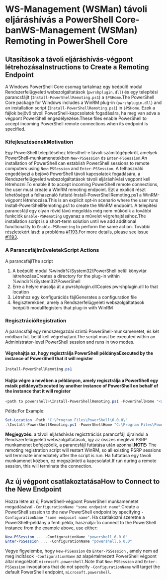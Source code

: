 # <a name="ws-management-wsman-remoting-in-powershell-core"></a><span data-ttu-id="fb9e3-101">WS-Management (WSMan) távoli eljáráshívás a PowerShell Core-ban</span><span class="sxs-lookup"><span data-stu-id="fb9e3-101">WS-Management (WSMan) Remoting in PowerShell Core</span></span>

## <a name="instructions-to-create-a-remoting-endpoint"></a><span data-ttu-id="fb9e3-102">Utasítások a távoli eljáráshívás-végpont létrehozása</span><span class="sxs-lookup"><span data-stu-id="fb9e3-102">Instructions to Create a Remoting Endpoint</span></span>

<span data-ttu-id="fb9e3-103">A Windows PowerShell Core csomag tartalmaz egy beépülő modul Rendszerfelügyeleti webszolgáltatások (`pwrshplugin.dll`) és egy telepítési parancsfájlt (`Install-PowerShellRemoting.ps1`) a `$PSHome`.</span><span class="sxs-lookup"><span data-stu-id="fb9e3-103">The PowerShell Core package for Windows includes a WinRM plug-in (`pwrshplugin.dll`) and an installation script (`Install-PowerShellRemoting.ps1`) in `$PSHome`.</span></span>
<span data-ttu-id="fb9e3-104">Ezek a fájlok bejövő távoli PowerShell-kapcsolatok fogadására, ha meg van adva a végpont PowerShell engedélyezése.</span><span class="sxs-lookup"><span data-stu-id="fb9e3-104">These files enable PowerShell to accept incoming PowerShell remote connections when its endpoint is specified.</span></span>

### <a name="motivation"></a><span data-ttu-id="fb9e3-105">Kifejlesztésének</span><span class="sxs-lookup"><span data-stu-id="fb9e3-105">Motivation</span></span>

<span data-ttu-id="fb9e3-106">Egy PowerShell telepítéséhez létesíthet-e távoli számítógépekről, amelyek PowerShell-munkamenetekben `New-PSSession` és `Enter-PSSession`.</span><span class="sxs-lookup"><span data-stu-id="fb9e3-106">An installation of PowerShell can establish PowerShell sessions to remote computers using `New-PSSession` and `Enter-PSSession`.</span></span>
<span data-ttu-id="fb9e3-107">A felhasználó engedélyezi a bejövő PowerShell távoli kapcsolatok fogadására, a Rendszerfelügyeleti webszolgáltatások távoli eljáráshívási végpont kell létrehozni.</span><span class="sxs-lookup"><span data-stu-id="fb9e3-107">To enable it to accept incoming PowerShell remote connections, the user must create a WinRM remoting endpoint.</span></span>
<span data-ttu-id="fb9e3-108">Ezt a explicit részt lehetőséget a felhasználó futtató Install-PowerShellRemoting.ps1 a WinRM-végpont létrehozása.</span><span class="sxs-lookup"><span data-stu-id="fb9e3-108">This is an explicit opt-in scenario where the user runs Install-PowerShellRemoting.ps1 to create the WinRM endpoint.</span></span>
<span data-ttu-id="fb9e3-109">A telepítési parancsfájl egy olyan rövid távú megoldás még nem működik a további funkciók `Enable-PSRemoting` ugyanaz a művelet végrehajtásához.</span><span class="sxs-lookup"><span data-stu-id="fb9e3-109">The installation script is a short-term solution until we add additional functionality to `Enable-PSRemoting` to perform the same action.</span></span>
<span data-ttu-id="fb9e3-110">További részletekért lásd: a probléma [#1193](https://github.com/PowerShell/PowerShell/issues/1193).</span><span class="sxs-lookup"><span data-stu-id="fb9e3-110">For more details, please see issue [#1193](https://github.com/PowerShell/PowerShell/issues/1193).</span></span>

### <a name="script-actions"></a><span data-ttu-id="fb9e3-111">A Parancsfájlműveletek</span><span class="sxs-lookup"><span data-stu-id="fb9e3-111">Script Actions</span></span>

<span data-ttu-id="fb9e3-112">A parancsfájl</span><span class="sxs-lookup"><span data-stu-id="fb9e3-112">The script</span></span>

1. <span data-ttu-id="fb9e3-113">A beépülő modul %windir%\System32\PowerShell belül könyvtár létrehozása</span><span class="sxs-lookup"><span data-stu-id="fb9e3-113">Creates a directory for the plug-in within %windir%\System32\PowerShell</span></span>
1. <span data-ttu-id="fb9e3-114">Erre a helyre másolja át a pwrshplugin.dll</span><span class="sxs-lookup"><span data-stu-id="fb9e3-114">Copies pwrshplugin.dll to that location</span></span>
1. <span data-ttu-id="fb9e3-115">Létrehoz egy konfigurációs fájl</span><span class="sxs-lookup"><span data-stu-id="fb9e3-115">Generates a configuration file</span></span>
1. <span data-ttu-id="fb9e3-116">Regiszterekben, amely a Rendszerfelügyeleti webszolgáltatások beépülő modul</span><span class="sxs-lookup"><span data-stu-id="fb9e3-116">Registers that plug-in with WinRM</span></span>

### <a name="registration"></a><span data-ttu-id="fb9e3-117">Regisztráció</span><span class="sxs-lookup"><span data-stu-id="fb9e3-117">Registration</span></span>

<span data-ttu-id="fb9e3-118">A parancsfájl egy rendszergazdai szintű PowerShell-munkamenetet, és két módban fut. belül kell végrehajtani.</span><span class="sxs-lookup"><span data-stu-id="fb9e3-118">The script must be executed within an Administrator-level PowerShell session and runs in two modes.</span></span>

#### <a name="executed-by-the-instance-of-powershell-that-it-will-register"></a><span data-ttu-id="fb9e3-119">Végrehajtja az, hogy regisztrálja PowerShell példánya</span><span class="sxs-lookup"><span data-stu-id="fb9e3-119">Executed by the instance of PowerShell that it will register</span></span>

```powershell
Install-PowerShellRemoting.ps1
```

#### <a name="executed-by-another-instance-of-powershell-on-behalf-of-the-instance-that-it-will-register"></a><span data-ttu-id="fb9e3-120">Hajtja végre a nevében a példányon, amely regisztrálja a PowerShell egy másik példánya</span><span class="sxs-lookup"><span data-stu-id="fb9e3-120">Executed by another instance of PowerShell on behalf of the instance that it will register</span></span>

```powershell
<path to powershell>\Install-PowerShellRemoting.ps1 -PowerShellHome "<absolute path to the instance's $PSHOME>"
```

<span data-ttu-id="fb9e3-121">Példa:</span><span class="sxs-lookup"><span data-stu-id="fb9e3-121">For Example:</span></span>

```powershell
Set-Location -Path 'C:\Program Files\PowerShell\6.0.0\'
.\Install-PowerShellRemoting.ps1 -PowerShellHome "C:\Program Files\PowerShell\6.0.0\"
```

<span data-ttu-id="fb9e3-122">**Megjegyzés:** a távoli eljáráshívás regisztrációs parancsfájl újraindul a Rendszerfelügyeleti webszolgáltatások, így az összes meglévő PSRP munkamenet befejeződik, a parancsfájl futtatása után azonnal.</span><span class="sxs-lookup"><span data-stu-id="fb9e3-122">**NOTE:** The remoting registration script will restart WinRM, so all existing PSRP sessions will terminate immediately after the script is run.</span></span> <span data-ttu-id="fb9e3-123">Ha futtatása egy távoli munkamenet közben, ez megszünteti a kapcsolatot.</span><span class="sxs-lookup"><span data-stu-id="fb9e3-123">If run during a remote session, this will terminate the connection.</span></span>

## <a name="how-to-connect-to-the-new-endpoint"></a><span data-ttu-id="fb9e3-124">Az új végpont csatlakoztatása</span><span class="sxs-lookup"><span data-stu-id="fb9e3-124">How to Connect to the New Endpoint</span></span>

<span data-ttu-id="fb9e3-125">Hozza létre az új PowerShell-végpont PowerShell munkamenetet megadásával `-ConfigurationName "some endpoint name"`.</span><span class="sxs-lookup"><span data-stu-id="fb9e3-125">Create a PowerShell session to the new PowerShell endpoint by specifying `-ConfigurationName "some endpoint name"`.</span></span> <span data-ttu-id="fb9e3-126">Ha csatlakozni szeretne a PowerShell-példány a fenti példa, használja:</span><span class="sxs-lookup"><span data-stu-id="fb9e3-126">To connect to the PowerShell instance from the example above, use either:</span></span>

```powershell
New-PSSession ... -ConfigurationName "powershell.6.0.0"
Enter-PSSession ... -ConfigurationName "powershell.6.0.0"
```

<span data-ttu-id="fb9e3-127">Vegye figyelembe, hogy `New-PSSession` és `Enter-PSSession` , amely nem ad meg indítások `-ConfigurationName` az alapértelmezett PowerShell végpont által megcélzott `microsoft.powershell`.</span><span class="sxs-lookup"><span data-stu-id="fb9e3-127">Note that `New-PSSession` and `Enter-PSSession` invocations that do not specify `-ConfigurationName` will target the default PowerShell endpoint, `microsoft.powershell`.</span></span>